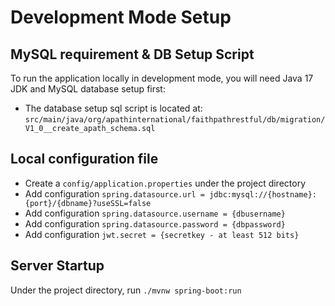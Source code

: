 # Development Mode Setup

## MySQL requirement & DB Setup Script
To run the application locally in development mode, you will need Java 17 JDK and MySQL database setup first:
* The database setup sql script is located at: `src/main/java/org/apathinternational/faithpathrestful/db/migration/V1_0__create_apath_schema.sql`

## Local configuration file
* Create a `config/application.properties` under the project directory
* Add configuration `spring.datasource.url = jdbc:mysql://{hostname}:{port}/{dbname}?useSSL=false`
* Add configuration `spring.datasource.username = {dbusername}`
* Add configuration `spring.datasource.password = {dbpassword}`
* Add configuration `jwt.secret = {secretkey - at least 512 bits}`

## Server Startup
Under the project directory, run `./mvnw spring-boot:run`
